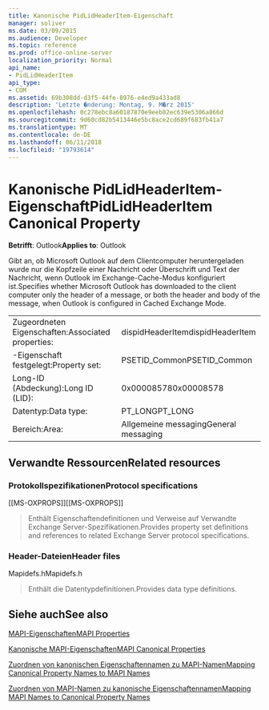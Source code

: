 ```yaml
---
title: Kanonische PidLidHeaderItem-Eigenschaft
manager: soliver
ms.date: 03/09/2015
ms.audience: Developer
ms.topic: reference
ms.prod: office-online-server
localization_priority: Normal
api_name:
- PidLidHeaderItem
api_type:
- COM
ms.assetid: 69b308dd-d3f5-44fe-8976-e4ed9a433ad8
description: 'Letzte �nderung: Montag, 9. M�rz 2015'
ms.openlocfilehash: 0c278ebc8a60187870e9eeb82ec639e5306a866d
ms.sourcegitcommit: 9d60cd82b5413446e5bc8ace2cd689f683fb41a7
ms.translationtype: MT
ms.contentlocale: de-DE
ms.lasthandoff: 06/11/2018
ms.locfileid: "19793614"
---
```

# <a name="pidlidheaderitem-canonical-property"></a><span data-ttu-id="d36e7-103">Kanonische PidLidHeaderItem-Eigenschaft</span><span class="sxs-lookup"><span data-stu-id="d36e7-103">PidLidHeaderItem Canonical Property</span></span>

  
  
<span data-ttu-id="d36e7-104">**Betrifft**: Outlook</span><span class="sxs-lookup"><span data-stu-id="d36e7-104">**Applies to**: Outlook</span></span> 
  
<span data-ttu-id="d36e7-105">Gibt an, ob Microsoft Outlook auf dem Clientcomputer heruntergeladen wurde nur die Kopfzeile einer Nachricht oder Überschrift und Text der Nachricht, wenn Outlook im Exchange-Cache-Modus konfiguriert ist.</span><span class="sxs-lookup"><span data-stu-id="d36e7-105">Specifies whether Microsoft Outlook has downloaded to the client computer only the header of a message, or both the header and body of the message, when Outlook is configured in Cached Exchange Mode.</span></span>
  
|||
|:-----|:-----|
|<span data-ttu-id="d36e7-106">Zugeordneten Eigenschaften:</span><span class="sxs-lookup"><span data-stu-id="d36e7-106">Associated properties:</span></span>  <br/> |<span data-ttu-id="d36e7-107">dispidHeaderItem</span><span class="sxs-lookup"><span data-stu-id="d36e7-107">dispidHeaderItem</span></span>  <br/> |
|<span data-ttu-id="d36e7-108">-Eigenschaft festgelegt:</span><span class="sxs-lookup"><span data-stu-id="d36e7-108">Property set:</span></span>  <br/> |<span data-ttu-id="d36e7-109">PSETID_Common</span><span class="sxs-lookup"><span data-stu-id="d36e7-109">PSETID_Common</span></span>  <br/> |
|<span data-ttu-id="d36e7-110">Long-ID (Abdeckung):</span><span class="sxs-lookup"><span data-stu-id="d36e7-110">Long ID (LID):</span></span>  <br/> |<span data-ttu-id="d36e7-111">0x00008578</span><span class="sxs-lookup"><span data-stu-id="d36e7-111">0x00008578</span></span>  <br/> |
|<span data-ttu-id="d36e7-112">Datentyp:</span><span class="sxs-lookup"><span data-stu-id="d36e7-112">Data type:</span></span>  <br/> |<span data-ttu-id="d36e7-113">PT_LONG</span><span class="sxs-lookup"><span data-stu-id="d36e7-113">PT_LONG</span></span>  <br/> |
|<span data-ttu-id="d36e7-114">Bereich:</span><span class="sxs-lookup"><span data-stu-id="d36e7-114">Area:</span></span>  <br/> |<span data-ttu-id="d36e7-115">Allgemeine messaging</span><span class="sxs-lookup"><span data-stu-id="d36e7-115">General messaging</span></span>  <br/> |
   
## <a name="related-resources"></a><span data-ttu-id="d36e7-116">Verwandte Ressourcen</span><span class="sxs-lookup"><span data-stu-id="d36e7-116">Related resources</span></span>

### <a name="protocol-specifications"></a><span data-ttu-id="d36e7-117">Protokollspezifikationen</span><span class="sxs-lookup"><span data-stu-id="d36e7-117">Protocol specifications</span></span>

<span data-ttu-id="d36e7-118">[[MS-OXPROPS]]</span><span class="sxs-lookup"><span data-stu-id="d36e7-118">[[MS-OXPROPS]]</span></span> 
  
> <span data-ttu-id="d36e7-119">Enthält Eigenschaftendefinitionen und Verweise auf Verwandte Exchange Server-Spezifikationen.</span><span class="sxs-lookup"><span data-stu-id="d36e7-119">Provides property set definitions and references to related Exchange Server protocol specifications.</span></span>
    
### <a name="header-files"></a><span data-ttu-id="d36e7-120">Header-Dateien</span><span class="sxs-lookup"><span data-stu-id="d36e7-120">Header files</span></span>

<span data-ttu-id="d36e7-121">Mapidefs.h</span><span class="sxs-lookup"><span data-stu-id="d36e7-121">Mapidefs.h</span></span>
  
> <span data-ttu-id="d36e7-122">Enthält die Datentypdefinitionen.</span><span class="sxs-lookup"><span data-stu-id="d36e7-122">Provides data type definitions.</span></span>
    
## <a name="see-also"></a><span data-ttu-id="d36e7-123">Siehe auch</span><span class="sxs-lookup"><span data-stu-id="d36e7-123">See also</span></span>



[<span data-ttu-id="d36e7-124">MAPI-Eigenschaften</span><span class="sxs-lookup"><span data-stu-id="d36e7-124">MAPI Properties</span></span>](mapi-properties.md)
  
[<span data-ttu-id="d36e7-125">Kanonische MAPI-Eigenschaften</span><span class="sxs-lookup"><span data-stu-id="d36e7-125">MAPI Canonical Properties</span></span>](mapi-canonical-properties.md)
  
[<span data-ttu-id="d36e7-126">Zuordnen von kanonischen Eigenschaftennamen zu MAPI-Namen</span><span class="sxs-lookup"><span data-stu-id="d36e7-126">Mapping Canonical Property Names to MAPI Names</span></span>](mapping-canonical-property-names-to-mapi-names.md)
  
[<span data-ttu-id="d36e7-127">Zuordnen von MAPI-Namen zu kanonische Eigenschaftennamen</span><span class="sxs-lookup"><span data-stu-id="d36e7-127">Mapping MAPI Names to Canonical Property Names</span></span>](mapping-mapi-names-to-canonical-property-names.md)

